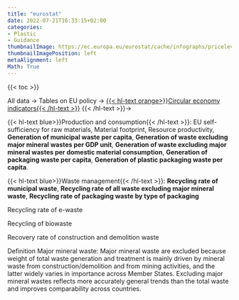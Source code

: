 ```yaml
---
title: "eurostat"
date: 2022-07-21T16:33:15+02:00
categories:
- Plastic
- Guidance
thumbnailImage: https://ec.europa.eu/eurostat/cache/infographs/pricelevels/pricelevels_2020/img/logoEstat.png
thumbnailImagePosition: left
metaAlignment: left
Math: True
---
```

<!--more-->
{{< toc >}}

All data -> Tables on EU policy -> [{{< hl-text orange>}}Circular economy indicators{{< /hl-text >}}](https://ec.europa.eu/eurostat/databrowser/explore/all/tb_eu?lang=en&subtheme=cei&display=list&sort=category&extractionId=CEI_WM011) {{< /hl-text >}}->

{{< hl-text blue>}}Production and consumption{{< /hl-text >}}:
EU self-sufficiency for raw materials, Material footprint, Resource productivity, **Generation of municipal waste per capita**, **Generation of waste excluding major mineral wastes per GDP unit**, **Generation of waste excluding major mineral wastes per domestic material consumption**, **Generation of packaging waste per capita**, **Generation of plastic packaging waste per capita**.

{{< hl-text blue>}}Waste management{{< /hl-text >}}:
**Recycling rate of municipal waste**, **Recycling rate of all waste excluding major mineral waste**, **Recycling rate of packaging waste by type of packaging**

Recycling rate of e-waste


Recycling of biowaste


Recovery rate of construction and demolition waste

Definition
Major mineral waste: Major mineral waste are excluded because weight of total waste generation and treatment is mainly driven by mineral waste from construction/demolition and from mining activities, and the latter widely varies in importance across Member States. Excluding major mineral wastes reflects more accurately general trends than the total waste and improves comparability across countries.
